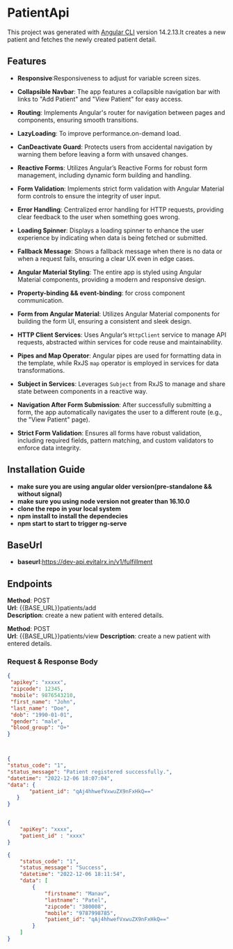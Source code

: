 # PatientApi

This project was generated with [Angular CLI](https://github.com/angular/angular-cli) version 14.2.13.It creates a new patient and fetches the newly created patient detail.




## Features

- **Responsive**:Responsiveness to adjust for variable screen sizes.

- **Collapsible Navbar**: The app features a collapsible navigation bar with links to "Add Patient" and "View Patient" for easy access.

- **Routing**: Implements Angular's router for navigation between pages and components, ensuring smooth transitions.

- **LazyLoading**: To improve performance.on-demand load.

- **CanDeactivate Guard**: Protects users from accidental navigation by warning them before leaving a form with unsaved changes.

- **Reactive Forms**: Utilizes Angular’s Reactive Forms for robust form management, including dynamic form building and handling.

- **Form Validation**: Implements strict form validation with Angular Material form controls to ensure the integrity of user input.

- **Error Handling**: Centralized error handling for HTTP requests, providing clear feedback to the user when something goes wrong.

- **Loading Spinner**: Displays a loading spinner to enhance the user experience by indicating when data is being fetched or submitted.

- **Fallback Message**: Shows a fallback message when there is no data or when a request fails, ensuring a clear UX even in edge cases.

- **Angular Material Styling**: The entire app is styled using Angular Material components, providing a modern and responsive design.

- **Property-binding && event-binding**: for cross component communication.

- **Form from Angular Material**: Utilizes Angular Material components for building the form UI, ensuring a consistent and sleek design.

- **HTTP Client Services**: Uses Angular’s `HttpClient` service to manage API requests, abstracted within services for code reuse and maintainability.

- **Pipes and Map Operator**: Angular pipes are used for formatting data in the template, while RxJS `map` operator is employed in services for data transformations.

- **Subject in Services**: Leverages `Subject` from RxJS to manage and share state between components in a reactive way.

- **Navigation After Form Submission**: After successfully submitting a form, the app automatically navigates the user to a
  different route (e.g., the "View Patient" page).

- **Strict Form Validation**: Ensures all forms have robust validation, including required fields, pattern matching, and custom validators to enforce data integrity.

## Installation Guide

- **make sure you are using angular older version(pre-standalone && without signal)**
- **make sure you using node version not greater than 16.10.0**
- **clone the repo in your local system**
- **npm install to install the dependecies**
- **npm start to start to trigger ng-serve**

## BaseUrl

- **baseurl**:https://dev-api.evitalrx.in/v1/fulfillment

## Endpoints

**Method**: POST  
 **Url**: {{BASE_URL}}patients/add  
 **Description**: create a new patient with entered details.

**Method**: POST  
 **Url**: {{BASE_URL}}patients/view
**Description**: create a new patient with entered details.


### Request & Response Body

```json
{
 "apikey": "xxxxx",
 "zipcode": 12345,
 "mobile": 9876543210,
 "first_name": "John",
 "last_name": "Doe",
 "dob": "1990-01-01",
 "gender": "male",
 "blood_group": "O+"
}



{
"status_code": "1",
"status_message": "Patient registered successfully.",
"datetime": "2022-12-06 18:07:04",
"data": {
       "patient_id": "qAj4hhwefVxwuZX9nFxHkQ=="
   }
}


{
    "apiKey": "xxxx",
    "patient_id" : "xxxx"
}

{
    "status_code": "1",
    "status_message": "Success",
    "datetime": "2022-12-06 18:11:54",
    "data": [
        {
            "firstname": "Manav",
            "lastname": "Patel",
            "zipcode": "380008",
            "mobile": "9787998785",
            "patient_id": "qAj4hhwefVxwuZX9nFxHkQ=="
        }
    ]
}



